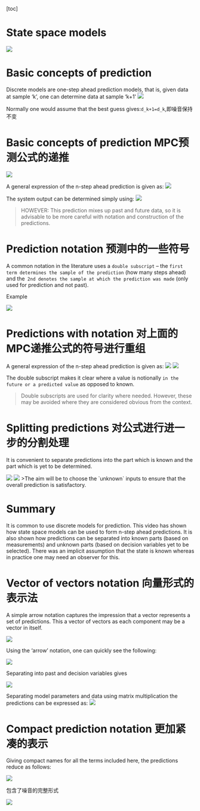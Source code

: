 [toc]

# State space models
<img src="./img/6.png" />

# Basic concepts of prediction

Discrete models are one-step ahead prediction models, that is, given data at sample ‘k’, one can determine data at sample ‘k+1'
<img src="./img/7.png" />

Normally one would assume  that the best guess gives:`d_k+1=d_k`,即噪音保持不变


# Basic concepts of prediction MPC预测公式的递推

<img src="./img/8.png" />



A general expression of the n-step ahead prediction is given as:
<img src="./img/9.png" />


The system output can be determined simply using:
<img src="./img/10.png" />

>HOWEVER: This prediction mixes up past and future data, so it is advisable to be more careful with notation and construction of the predictions. 

# Prediction notation 预测中的一些符号
A common notation in the literature uses a `double subscript` – the `first term determines the sample of the prediction` (how many steps ahead) and the` 2nd denotes the sample at which the prediction was made` (only used for prediction and not past).

Example

<img src="./img/11.png" />


# Predictions with notation 对上面的MPC递推公式的符号进行重组

A general expression of the n-step ahead prediction is given as:
<img src="./img/12.png" />
<img src="./img/13.png" />

The double subscript makes it clear where a value is notionally `in the future or a predicted value` as opposed to known.

>Double subscripts are used for clarity where needed. 
However, these may be avoided where they are considered obvious from the context.

# Splitting predictions 对公式进行进一步的分割处理
It is convenient to separate predictions into the part which is known and the part which is yet to be determined.

<img src="./img/14.png" />
<img src="./img/15.png" />
>The aim will be to choose the `unknown` inputs to ensure that the overall prediction is satisfactory. 

# Summary

It is common to use discrete models for prediction.
This video has shown how state space models can be used to form n-step ahead predictions.
It is also shown how predictions can be separated into known parts (based on measurements) and unknown parts (based on decision variables yet to be selected).
There was an implicit assumption that the state is known whereas in practice one may need an observer for this.


# Vector of vectors notation 向量形式的表示法


A simple arrow notation captures the impression that a vector represents a set of predictions.
This a vector of vectors as each component may be a vector in itself.

<img src="./img/16.png" />

Using the ‘arrow’ notation, one can quickly see the following:

<img src="./img/17.png" />

Separating into past and decision variables gives

<img src="./img/18.png" />

Separating model parameters and data using matrix multiplication the predictions can be expressed as:
<img src="./img/19.png" />

# Compact prediction notation  更加紧凑的表示

Giving compact names for all the  terms included here, the predictions reduce as follows:

<img src="./img/21.png" />

包含了噪音的完整形式

<img src="./img/22.png" />
